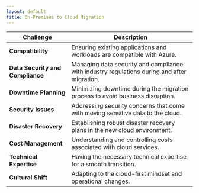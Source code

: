 ```yaml
---
layout: default
title: On-Premises to Cloud Migration
---
```


| Challenge | Description |
|-----------|-------------|
| **Compatibility** | Ensuring existing applications and workloads are compatible with Azure. |
| **Data Security and Compliance** | Managing data security and compliance with industry regulations during and after migration. |
| **Downtime Planning** | Minimizing downtime during the migration process to avoid business disruption. |
| **Security Issues** | Addressing security concerns that come with moving sensitive data to the cloud. |
| **Disaster Recovery** | Establishing robust disaster recovery plans in the new cloud environment. |
| **Cost Management** | Understanding and controlling costs associated with cloud services. |
| **Technical Expertise** | Having the necessary technical expertise for a smooth transition. |
| **Cultural Shift** | Adapting to the cloud-first mindset and operational changes. |

